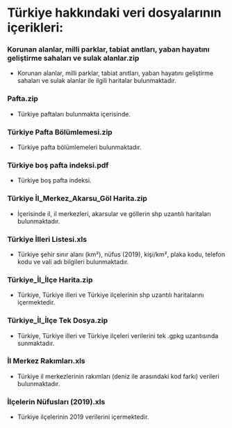 # Türkiye hakkındaki veri dosyalarının içerikleri: 

### Korunan alanlar, milli parklar, tabiat anıtları, yaban hayatını geliştirme sahaları ve sulak alanlar.zip

+ Korunan alanlar, milli parklar, tabiat anıtları, yaban hayatını geliştirme sahaları ve sulak alanlar ile ilgili haritalar bulunmaktadır.

### Pafta.zip

+ Türkiye paftaları bulunmakta içerisinde.

### Türkiye Pafta Bölümlemesi.zip

+ Türkiye pafta bölümlemeleri bulunmaktadır. 

### Türkiye boş pafta indeksi.pdf

+ Türkiye boş pafta indeksi.

### Türkiye İl_Merkez_Akarsu_Göl Harita.zip

+ İçerisinde il, il merkezleri, akarsular ve göllerin shp uzantılı haritaları bulunmaktadır.

### Türkiye İlleri Listesi.xls

+ Türkiye şehir sınır alanı (km²), nüfus (2019), kişi/km², plaka kodu, telefon kodu ve vali adı bilgileri bulunmaktadır.

### Türkiye_İl_İlçe Harita.zip

+ Türkiye, Türkiye illeri ve Türkiye ilçelerinin shp uzantılı haritalarını içermektedir.

### Türkiye_İl_İlçe Tek Dosya.zip

+ Türkiye, Türkiye illeri ve Türkiye ilçeleri verilerini tek .gpkg uzantısında sunmaktadır.

### İl Merkez Rakımları.xls

+ Türkiye il merkezlerinin rakımları (deniz ile arasındaki kod farkı) verileri bulunmaktadır.

### İlçelerin Nüfusları (2019).xls

+ Türkiye ilçelerinin 2019 verilerini içermektedir.
